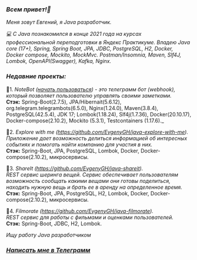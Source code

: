 ### _Всем привет!👋_
_Меня зовут Евгений, я Java разработчик._     

_💻 С Java познакомился в конце 2021 года на курсах профессиональной переподготовки в Яндекс Практикуме. 
Владею Java core (17+), Spring, Spring Boot, JPA, JDBC, PostgreSQL, H2, Docker, Docker compose, 
Mockito, MockMvc. Postman/Insomnia, Maven, Slf4J, Lombok, OpenAPI(Swagger), Kafka, Nginx._

### _Недавние проекты:_  

📢1. _NoteBot ([начать пользоваться](https://t.me/try_my_note_bot)) - это телеграмм бот (webhook), который позволяет пользователю управлять своими заметками._    
**Стэк:** Spring-Boot(2.7.5), JPA/Hibernait(5.6.12), org.telegram.telegrambots(6.5.0), Nginx(1.24.0), Maven(3.8.4), PostgreSQL(42.5.4), JDK 17; Lombok(1.18.24), Slf4j(1.7.36), Docker(20.10.17), Docker-compose(2.10.2), Mockito (5.3.1), Testcontainers (1.17.6)._

📢2. _Explore with me (https://github.com/EvgenyGH/java-explore-with-me)._  
_Приложение дает возможность делиться информацией об интересных событиях и помогать найти 
компанию для участия в них._    
**Стэк:** Spring-Boot, JPA, PostgreSQL, Lombok, Docker, Docker-compose(2.10.2), микросервисы.

📢3. _ShareIt (https://github.com/EvgenyGH/java-shareit)._   
_REST сервис шеринга вещей. Сервис обеспечивает пользователям возможность сообщать какими вещами 
они готовы поделиться, находить нужную вещь и брать ее в аренду на определенное время._  
**Стэк:** Spring-Boot, JPA, PostgreSQL, H2, Lombok, Docker, Docker-compose(2.10.2), микросервисы.

📢4. _Filmorate (https://github.com/EvgenyGH/java-filmorate)._  
_REST сервис для работы с фильмами и оценками пользователей._   
**Стэк:** Spring-Boot, JDBC, H2, Lombok.
  
_Ищу работу Java разработчиком_
### _[Написать мне в Телеграмм](https://t.me/SurkovEV)_
